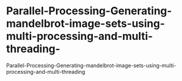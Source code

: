 # Parallel-Processing-Generating-mandelbrot-image-sets-using-multi-processing-and-multi-threading-
Parallel-Processing-Generating-mandelbrot-image-sets-using-multi-processing-and-multi-threading 
